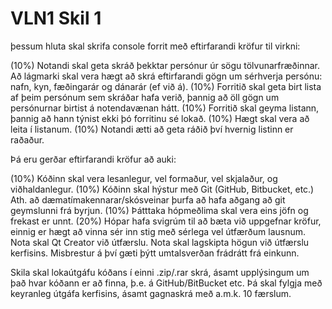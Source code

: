 # VLN1 Skil 1

 þessum hluta skal skrifa console forrit með eftirfarandi kröfur til virkni:

(10%) Notandi skal geta skráð þekktar persónur úr sögu tölvunarfræðinnar. Að lágmarki skal vera hægt að skrá eftirfarandi gögn um sérhverja persónu: nafn, kyn, fæðingarár og dánarár (ef við á).
(10%) Forritið skal geta birt lista af þeim persónum sem skráðar hafa verið, þannig að öll gögn um persónurnar birtist á notendavænan hátt.
(10%) Forritið skal geyma listann, þannig að hann týnist ekki þó forritinu sé lokað.
(10%) Hægt skal vera að leita í listanum.
(10%) Notandi ætti að geta ráðið því hvernig listinn er raðaður.


Þá eru gerðar eftirfarandi kröfur að auki:

(10%) Kóðinn skal vera lesanlegur, vel formaður, vel skjalaður, og viðhaldanlegur.
(10%) Kóðinn skal hýstur með Git (GitHub, Bitbucket, etc.) Ath. að dæmatímakennarar/skósveinar þurfa að hafa aðgang að git geymslunni frá byrjun.
(10%) Þátttaka hópmeðlima skal vera eins jöfn og frekast er unnt.
(20%) Hópar hafa svigrúm til að bæta við uppgefnar kröfur, einnig er hægt að vinna sér inn stig með sérlega vel útfærðum lausnum.
Nota skal Qt Creator við útfærslu. Nota skal lagskipta högun við útfærslu kerfisins. Misbrestur á því gæti þýtt umtalsverðan frádrátt frá einkunn.

Skila skal lokaútgáfu kóðans í einni .zip/.rar skrá, ásamt upplýsingum um það hvar kóðann er að finna, þ.e. á GitHub/BitBucket etc. Þá skal fylgja með keyranleg útgáfa kerfisins, ásamt gagnaskrá með a.m.k. 10 færslum.
